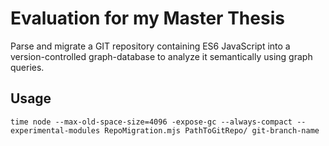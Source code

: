 # Evaluation for my Master Thesis
Parse and migrate a GIT repository containing ES6 JavaScript into a version-controlled graph-database to analyze it semantically using graph queries.

## Usage
`time node --max-old-space-size=4096 -expose-gc --always-compact --experimental-modules RepoMigration.mjs PathToGitRepo/ git-branch-name`

